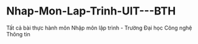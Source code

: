 # Nhap-Mon-Lap-Trinh-UIT---BTH
Tất cả bài thực hành môn Nhập môn lập trình - Trường Đại học Công nghệ Thông tin

